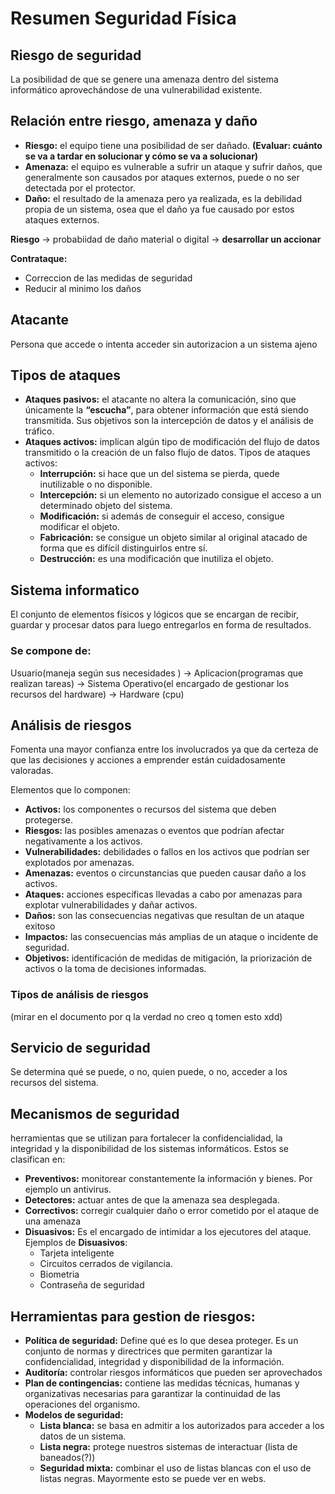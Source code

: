 
# Resumen Seguridad Física

## Riesgo de seguridad

La posibilidad de que se genere una amenaza dentro del sistema informático aprovechándose de una vulnerabilidad existente.

## Relación entre **riesgo**, **amenaza** y **daño**

- **Riesgo:** el equipo tiene una posibilidad de ser dañado. **(Evaluar: cuánto se va a tardar en solucionar y cómo se va a solucionar)**
- **Amenaza:** el equipo es vulnerable a sufrir un ataque y sufrir daños, que generalmente son causados por ataques externos, puede o no ser detectada por el protector. 
- **Daño:** el resultado de la amenaza pero ya realizada, es la debilidad propia de un sistema, osea que el daño ya fue causado por estos ataques externos.

**Riesgo** -> probabiidad de daño material o digital -> **desarrollar un accionar**

**Contrataque:**
- Correccion de las medidas de seguridad
- Reducir al minimo los daños

## Atacante

Persona que accede o intenta acceder sin autorizacion a un sistema ajeno

## Tipos de ataques

- **Ataques pasivos:** el atacante no altera la comunicación, sino que únicamente la **“escucha”**, para obtener información que está siendo transmitida. Sus objetivos son la intercepción de datos y el análisis de tráfico.
- **Ataques activos:** implican algún tipo de modificación del flujo de datos transmitido o la creación de un falso flujo de datos.
  Tipos de ataques activos:
  - **Interrupción:** si hace que un del sistema se pierda, quede inutilizable o no disponible.
  - **Intercepción:** si un elemento no autorizado consigue el acceso a un determinado objeto del sistema.
  - **Modificación:** si además de conseguir el acceso, consigue modificar el objeto.
  - **Fabricación:** se consigue un objeto similar al original atacado de forma que es difícil distinguirlos entre sí. 
  - **Destrucción:** es una modificación que inutiliza el objeto.

## Sistema informatico

El conjunto de elementos físicos y lógicos que se encargan de recibir, guardar y procesar datos para luego entregarlos en forma de resultados.

### Se compone de:

Usuario(maneja según sus necesidades
) -> Aplicacion(programas que realizan tareas) -> Sistema Operativo(el encargado de gestionar los recursos del hardware) -> Hardware (cpu)

## Análisis de riesgos

Fomenta una mayor confianza entre los involucrados ya que da certeza de que las decisiones y acciones a emprender están cuidadosamente valoradas. 

Elementos que lo componen:

- **Activos:** los componentes o recursos del sistema que deben protegerse.
- **Riesgos:**  las posibles amenazas o eventos que podrían afectar negativamente a los activos.
- **Vulnerabilidades:** debilidades o fallos en los activos que podrían ser explotados por amenazas.
- **Amenazas:** eventos o circunstancias que pueden causar daño a los activos.
- **Ataques:** acciones específicas llevadas a cabo por amenazas para explotar vulnerabilidades y dañar activos.
- **Daños:** son las consecuencias negativas que resultan de un ataque exitoso
- **Impactos:** las consecuencias más amplias de un ataque o incidente de seguridad.
- **Objetivos:** identificación de medidas de mitigación, la priorización de activos o la toma de decisiones informadas.

### Tipos de análisis de riesgos

(mirar en el documento por q la verdad no creo q tomen esto xdd)

## Servicio de seguridad

Se determina qué se puede, o no, quien puede, o no, acceder a los recursos del sistema. 

## Mecanismos de seguridad

herramientas que se utilizan para fortalecer la confidencialidad, la integridad y la disponibilidad de los sistemas informáticos. 
Estos se clasifican en: 

- **Preventivos:** monitorear constantemente la información y bienes. Por ejemplo un antivirus. 
- **Detectores:** actuar antes de que la amenaza sea desplegada. 
- **Correctivos:** corregir cualquier daño o error cometido por el ataque de una amenaza
- **Disuasivos:**  Es el encargado de intimidar a los ejecutores del ataque.
  Ejemplos de **Disuasivos**:
  - Tarjeta inteligente
  - Circuitos cerrados de vigilancia.
  - Biometria
  - Contraseña de seguridad 

## Herramientas para gestion de riesgos:

- **Política de seguridad:** Define qué es lo que desea proteger. Es un conjunto de normas y directrices que permiten garantizar la confidencialidad, integridad y disponibilidad de la información.
- **Auditoría:** controlar riesgos informáticos que pueden ser aprovechados 
- **Plan de contingencias:** contiene las medidas técnicas, humanas y organizativas necesarias para garantizar la continuidad de las operaciones del organismo.
- **Modelos de seguridad:**
  - **Lista blanca:** se basa en admitir a los autorizados para acceder a los datos de un sistema.
  - **Lista negra:** protege nuestros sistemas de interactuar (lista de baneados(?))
  - **Seguridad mixta:** combinar el uso de listas blancas con el uso de listas negras. Mayormente esto se puede ver en webs.
